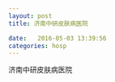 ```yaml
--- 
layout: post 
title: 济南中研皮肤病医院

date:   2016-05-03 13:39:56 
categories: hosp 
--- 
```

   
济南中研皮肤病医院
